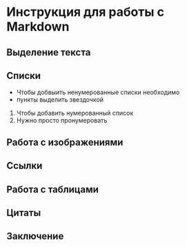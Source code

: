 # Инструкция для работы с Markdown

## Выделение текста

## Списки

* Чтобы добвыить ненумерованные списки необходимо 
* пункты выделить звездочкой 

1. Чтобы добавить нумерованный список
2. Нужно просто пронумеровать

## Работа с изображениями

## Ссылки

## Работа с таблицами

## Цитаты

## Заключение